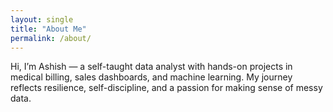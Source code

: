 ```yaml
---
layout: single
title: "About Me"
permalink: /about/
---
```


Hi, I’m Ashish — a self-taught data analyst with hands-on projects in medical billing, sales dashboards, and machine learning. My journey reflects resilience, self-discipline, and a passion for making sense of messy data.